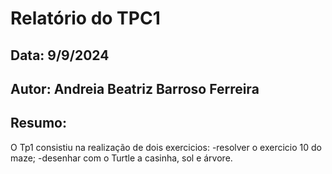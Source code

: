 # Relatório do TPC1
## Data: 9/9/2024
## Autor: Andreia Beatriz Barroso Ferreira

## Resumo:
 O Tp1 consistiu na realização de dois exercicios:
 -resolver o exercicio 10 do maze;
 -desenhar com o Turtle a casinha, sol e árvore.